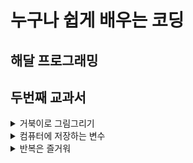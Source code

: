 # 누구나 쉽게 배우는 코딩

## 해달 프로그래밍
## 두번째 교과서


<details>
 <summary>거북이로 그림그리기</summary>

 > squareSpiral1.py  
 > 사각형을 반복해 그려 미로형태를 만듭니다  

 > squareSpiral2.py    
 > 숫자 하나 바꿔 계단 니선을 만듭니다  

 > circleSpiral1.py  
 > 나선형 원을 그려봅니다  

 > squareSpiral3.py    
 > 빨간색 계단 나선을 만듭니다  

 > squareSpiral4.py  
 > 화려한 계단 나선을 만듭니다  

 > colorCircleSpiral.py  
 > 화려한 나선형 원을 그려봅니다

 > colorSpiral.py  
 > 응용 끝판왕

</details>

<details>
 <summary>컴퓨터에 저장하는 변수</summary>

 ### 변수

 ##### thankYou.py
 이름과 나이를 입력하고 원하는 문자열 출력해보자

 ### 파이썬 쉘 사용법(+변수)

 ### 구문 오류란?

 ### 파이썬 숫자  
   >정수, 부동 소수점
   >참, 거짓
   >복소수

 ### 파이썬 연산자
   >+, -, *, /, %
   >**
   >()

 ##### pizza.py
 피자 주문하며 간단한 수학 문제 풀어보자

 ### 문자열

 ##### sayMeName.py
 사용자 이름을 화면 가득히 채우기

 ##### spiralMyName.py
 이름으로 나션형 모양 그리기

 ### 배열? 리스트?

 ##### colorSpiralInput.py
 colorSpiral.py에 입력창 추가
</details>

<details>
 <summary>반복은 즐거워</summary>
 ##### rosette.py
 반복문이 없다면

 ### list + range로 목록 출력

 ##### rosette4.py
 for문으로 4개의 장미모양 도형 만들기

 ##### rosette6.py
 for문으로 6개의 장미모양 도형 만들기

 ##### rosetteGondWild.py
 사용자 입력을 이용해 장미 프로그램 개선하자  
 그림 4-3 참고  






</details>
